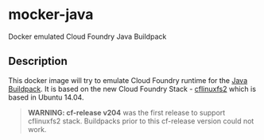 # mocker-java
Docker emulated Cloud Foundry Java Buildpack

## Description

This docker image will try to emulate Cloud Foundry runtime for the [Java Buildpack](https://github.com/cloudfoundry/java-buildpack). It is based on the new Cloud Foundry Stack - [cflinuxfs2](https://github.com/cloudfoundry/stacks) which is based in Ubuntu 14.04.

> **WARNING: cf-release v204** was the first release to support cflinuxfs2 stack. Buildpacks prior to this cf-release version could not work.
